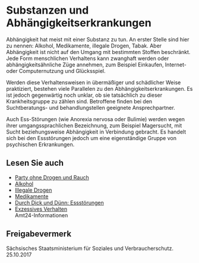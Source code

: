 # Substanzen und Abhängigkeitserkrankungen

Abhängigkeit hat meist mit einer Substanz zu tun. An erster Stelle sind hier zu nennen: Alkohol, Medikamente, illegale Drogen, Tabak. Aber Abhängigkeit ist nicht auf den Umgang mit bestimmten Stoffen beschränkt. Jede Form menschlichen Verhaltens kann zwanghaft werden oder abhängigkeitsähnliche Züge annehmen, zum Beispiel Einkaufen, Internet- oder Computernutzung und Glücksspiel.

Werden diese Verhaltensweisen in übermäßiger und schädlicher Weise praktiziert, bestehen viele Parallelen zu den Abhängigkeitserkrankungen. Es ist jedoch gegenwärtig noch unklar, ob sie tatsächlich zu dieser Krankheitsgruppe zu zählen sind. Betroffene finden bei den Suchtberatungs- und behandlungstellen geeignete Ansprechpartner.

Auch Ess-Störungen (wie Anorexia nervosa oder Bulimie) werden wegen ihrer umgangssprachlichen Bezeichnung, zum Beispiel Magersucht, mit Sucht beziehungsweise Abhängigkeit in Verbindung gebracht. Es handelt sich bei den Essstörungen jedoch um eine eigenständige Gruppe von psychischen Erkrankungen.

## Lesen Sie auch

* [Party ohne Drogen und Rauch](https://amt24dev.sachsen.de/zufi/lebenslagen/5000082)
* [Alkohol](https://amt24dev.sachsen.de/zufi/lebenslagen/5000503)
* [Illegale Drogen](https://amt24dev.sachsen.de/zufi/lebenslagen/5000005)
* [Medikamente](https://amt24dev.sachsen.de/zufi/lebenslagen/5000348)
* [Durch Dick und Dünn: Essstörungen](https://amt24dev.sachsen.de/zufi/lebenslagen/5000410)
* [Exzessives Verhalten](https://amt24dev.sachsen.de/zufi/lebenslagen/5000311)  
  Amt24-Informationen

## Freigabevermerk

Sächsisches Staatsministerium für Soziales und Verbraucherschutz. 25.10.2017
